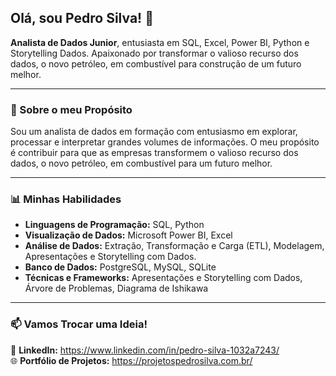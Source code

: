 ## Olá, sou Pedro Silva! 👋

**Analista de Dados Junior**, entusiasta em SQL, Excel, Power BI, Python e Storytelling Dados.
Apaixonado por transformar o valioso recurso dos dados, o novo petróleo, em combustível para construção de um futuro melhor.

---

### 🏅 Sobre o meu Propósito

Sou um analista de dados em formação com entusiasmo em explorar, processar e interpretar grandes volumes de informações. O meu propósito é contribuir para que as empresas transformem o valioso recurso dos dados, o novo petróleo, em combustível para um futuro melhor.

---

### 📊 Minhas Habilidades

- **Linguagens de Programação:** SQL, Python 
- **Visualização de Dados:** Microsoft Power BI, Excel
- **Análise de Dados:** Extração, Transformação e Carga (ETL), Modelagem, Apresentações e Storytelling com Dados.
- **Banco de Dados:** PostgreSQL, MySQL, SQLite  
- **Técnicas e Frameworks:** Apresentações e Storytelling com Dados, Árvore de Problemas, Diagrama de Ishikawa

---

### 📫 Vamos Trocar uma Ideia!

💼 **LinkedIn:** https://www.linkedin.com/in/pedro-silva-1032a7243/  
🌐 **Portfólio de Projetos:** https://projetospedrosilva.com.br/

